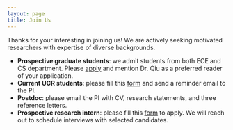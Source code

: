 ```yaml
---
layout: page
title: Join Us
---
```


Thanks for your interesting in joining us! We are actively seeking motivated researchers with expertise of diverse backgrounds.

* **Prospective graduate students**: we admit students from both ECE and CS department. 
Please [apply](https://graduate.ucr.edu/apply) and mention Dr. Qiu as a preferred reader of your application.
* **Current UCR students**: please fill this [form](https://forms.gle/1WFeKZcKHS9hbQee7) and send a reminder email to the PI. 
* **Postdoc**: please email the PI with CV, research statements, and three reference letters.
* **Prospective research intern**: please fill this [form](https://forms.gle/1WFeKZcKHS9hbQee7) to apply. We will reach out to schedule interviews with selected candidates.